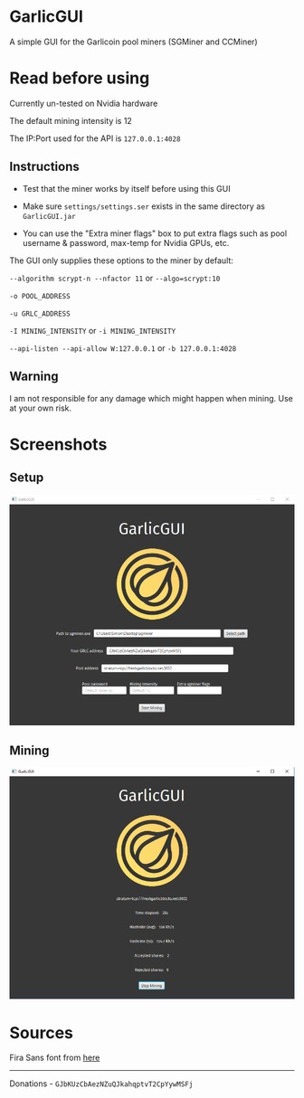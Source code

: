 # GarlicGUI

A simple GUI for the Garlicoin pool miners (SGMiner and CCMiner)

# Read before using

Currently un-tested on Nvidia hardware

The default mining intensity is 12

The IP:Port used for the API is `127.0.0.1:4028`

## Instructions

 - Test that the miner works by itself before using this GUI

 - Make sure `settings/settings.ser` exists in the same directory as `GarlicGUI.jar`

 - You can use the "Extra miner flags" box to put extra flags such as pool username & password, max-temp for Nvidia GPUs, etc.

The GUI only supplies these options to the miner by default:

`--algorithm scrypt-n --nfactor 11` or `--algo=scrypt:10`

`-o POOL_ADDRESS`

`-u GRLC_ADDRESS`

`-I MINING_INTENSITY` or `-i MINING_INTENSITY`

`--api-listen --api-allow W:127.0.0.1` or `-b 127.0.0.1:4028`

## Warning

I am not responsible for any damage which might happen when mining. Use at your own risk.

# Screenshots

## Setup

![screenshot](screenshot.png)

## Mining

![screenshot2](screenshot2.png)

# Sources

Fira Sans font from [here](https://www.fontsquirrel.com/fonts/fira-sans)

---

Donations - `GJbKUzCbAezNZuQJkahqptvT2CpYywMSFj`
